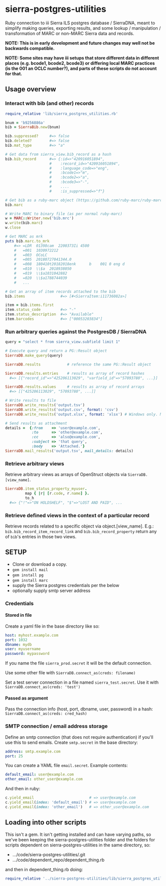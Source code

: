 # sierra-postgres-utilities

Ruby connection to iii Sierra ILS postgres database / SierraDNA, meant to simplify making queries, exporting results, and some lookup / manipulation / transformation of MARC or non-MARC Sierra data and records.

__NOTE: This is in early development and future changes may well not be backwards compatible.__

__NOTE: Some sites may have iii setups that store different data in different places (e.g. bcode1, bcode2, bcode3) or differing local MARC practices (is the 001 an OCLC number?), and parts of these scripts do not account for that.__

## Usage overview

### Interact with bib (and other) records

```ruby
require_relative 'lib/sierra_postgres_utilities.rb'

bnum = 'b9256886a'
bib = SierraBib.new(bnum)

bib.suppressed?     #=> false
bib.deleted?        #=> false
bib.mat_type        #=> "a"

# Get data from sierra_view.bib_record as a hash
bib.bib_record      #=> {:id=>"420916051894",
                    #    :record_id=>"420916051894",
                    #    :language_code=>"eng",
                    #    :bcode1=>"m",
                    #    :bcode2=>"a",
                    #    :bcode3=>"-",
                    #    ....
                    #    :is_suppressed=>"f"}

# Get bib as a ruby-marc object (https://github.com/ruby-marc/ruby-marc/)
bib.marc

# Write MARC to binary file (as per normal ruby-marc)
w = MARC::Writer.new('bib.mrc')
w.write(bib.marc)
w.close

# Get MARC as mrk
puts bib.marc.to_mrk
    #=> =LDR  01398cam  2200373Ii 4500
    #   =001  1030972212
    #   =003  OCoLC
    #   =005  20180727041344.0
    #   =008  180410t20182018enk      b    001 0 eng d
    #   =010  \\$a  2018938050
    #   =019  \\$a1031042882
    #   =020  \\$a1788744039
    #   ...

# Get an array of item records attached to the bib
bib.items                #=> [#<SierraItem:i11736082a>]

item = bib.items.first
item.status_code         #=> "-"
item.status_description  #=> "Available"
item.barcodes            #=> ["00053203834"]
```

### Run arbitrary queries against the PostgresDB / SierraDNA

```ruby
query = "select * from sierra_view.subfield limit 1"

# Execute query and return a PG::Result object
SierraDB.make_query(query)

SierraDB.results            # reference the same PG::Result object

SierraDB.results.entries    # results as array of record hashes
  #=> [{"record_id"=>"425206113029", "varfield_id"=>"57093780", ...}]

SierraDB.results.values     # results as array of record arrays
  #=> [["425206113029", "57093780", ...]]

# Write results to file
SierraDB.write_results('output.tsv')
SierraDB.write_results('output.csv', format: 'csv')
SierraDB.write_results('output.xlsx', format: 'xlsx') # Windows only. Maybe Mac. Not Linux.

# Send results as attachment
details =  {:from    => 'user@example.com',
            :to      => 'other@example.com',
            :cc      => 'also@example.com',
            :subject => 'that query',
            :body    => 'Attached.'}
SierraDB.mail_results('output.tsv', mail_details: details)
```

### Retrieve arbitrary views
Retrieve arbitrary views as arrays of OpenStruct objects via ```SierraDB.[view_name]```.
```ruby
SierraDB.item_status_property_myuser.
         map { |r| [r.code, r.name] }.
         to_h
  #=> {"!"=>"ON HOLDSHELF", "$"=>"LOST AND PAID", ...
```

### Retrieve defined views in the context of a particular record
Retrieve records related to a specific object via object.[view_name]. E.g.:
```bib.bib_record_item_record_link``` and ```bib.bib_record_property```
return any of ```bib```'s entries in those two views.

## SETUP

* Clone or download a copy.
* ```gem install mail```
* ```gem install pg```
* ```gem install marc```
* supply the Sierra postgres credentials per the below
* optionally supply smtp server address

### Credentials

#### Stored in file

Create a yaml file in the base directory like so:

```yaml
host: myhost.example.com
port: 1032
dbname: mydb
user: myusername
password: mypassword
```

If you name the file ```sierra_prod.secret``` it will be the default connection.

Use some other file with ```SierraDB.connect_as(creds: filename)```

Set a test server connection in a file named ```sierra_test.secret```. Use it with ```SierraDB.connect_as(creds: 'test')```

#### Passed as argument

Pass the connection info (host, port, dbname, user, password) in a hash: ```SierraDB.connect_as(creds: cred_hash)```

### SMTP connection / email address storage

Define an smtp connection (that does not require authentication) if you'll use this to send emails.
Create ```smtp.secret``` in the base directory:

```yaml
address: smtp.example.com
port: 25
```

You can create a YAML file ```email.secret```. Example contents:

```yaml
default_email: user@example.com
other_email: other_user@example.com
```

And then in ruby:

```ruby
c.yield_email                         # => user@example.com
c.yield_email(index: 'default_email') # => user@example.com
c.yield_email(index: 'other_email')   # => other_user@example.com
```

## Loading into other scripts

This isn't a gem. It isn't getting installed and can have varying paths, so we've been keeping the sierra-postgres-utilities folder and the folders for scripts dependent on sierra-postgres-utilities in the same directory, so:

* .../code/sierra-postgres-utilities/.git
* .../code/dependent_repo/dependent_thing.rb

and then in dependent_thing.rb doing:

```ruby
require_relative '../sierra-postgres-utilities/lib/sierra_postgres_utilities.rb'
```
